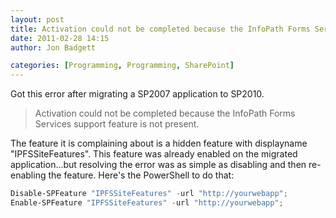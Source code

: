 ```yaml
---
layout: post
title: Activation could not be completed because the InfoPath Forms Services support feature is not present.
date: 2011-02-28 14:15
author: Jon Badgett

categories: [Programming, Programming, SharePoint]
---
```

Got this error after migrating a SP2007 application to SP2010. 

> Activation could not be completed because the InfoPath Forms Services support feature is not present.

The feature it is complaining about is a hidden feature with displayname "IPFSSiteFeatures". This feature was already enabled on the migrated application...but resolving the error was as simple as disabling and then re-enabling the feature. Here's the PowerShell to do that:

```powershell
Disable-SPFeature "IPFSSiteFeatures" -url "http://yourwebapp";
Enable-SPFeature "IPFSSiteFeatures" -url "http://yourwebapp";
```

